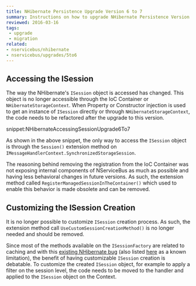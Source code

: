 ```yaml
---
title: NHibernate Persistence Upgrade Version 6 to 7
summary: Instructions on how to upgrade NHibernate Persistence Version 6 to 7.
reviewed: 2016-03-16
tags:
 - upgrade
 - migration
related:
- nservicebus/nhibernate
- nservicebus/upgrades/5to6
---
```


## Accessing the ISession

The way the NHibernate's `ISession` object is accessed has changed. This object is no longer accessible through the IoC Container or `NHibernateStorageContext`. When Property or Constructor injection is used to get an instance of `ISession` directly or through `NHibernateStorageContext`, the code needs to be refactored after the upgrade to this version.

snippet:NHibernateAccessingSessionUpgrade6To7

As shown in the above snippet, the only way to access the `ISession` object is through the `Session()` extension method on `IMessageHandlerContext.SynchronizedStorageSession`. 

The reasoning behind removing the registration from the IoC Container was not exposing internal components of NServiceBus as much as possible and having less behavioral changes in future versions. As such, the extension method called `RegisterManagedSessionInTheContainer()` which used to enable this behavior is made obsolete and can be removed.


## Customizing the ISession Creation

It is no longer possible to customize `ISession` creation process. As such, the extension method call `UseCustomSessionCreationMethod()` is no longer needed and should be removed. 

Since most of the methods available on the `ISessionFactory` are related to caching and with this [existing NHibernate bug](https://nhibernate.jira.com/browse/NH-3023) (also listed [here](/nservicebus/nhibernate/accessing-data.md) as a known limitation), the benefit of having customizable `ISession` creation is debatable. To customize the created `ISession` object, for example to apply a filter on the session level, the code needs to be moved to the handler and applied to the `ISession` object on the Context.
